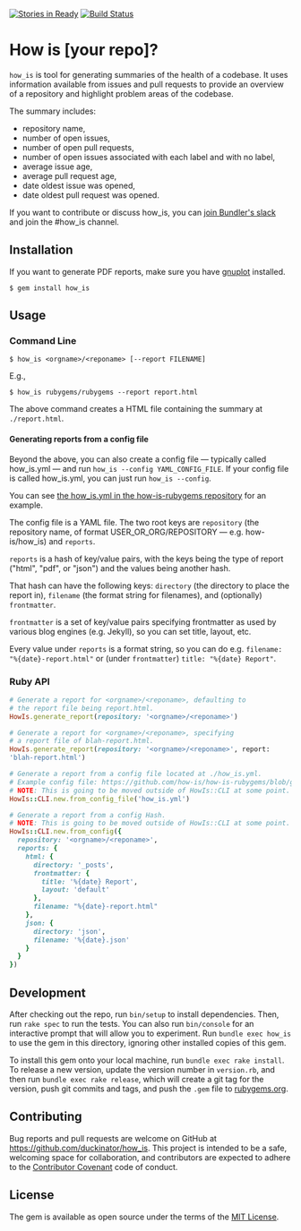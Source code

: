 [![Stories in Ready](https://badge.waffle.io/duckinator/how_is.png?label=ready&title=Ready)](https://waffle.io/duckinator/how_is)
[![Build Status](https://travis-ci.org/duckinator/how_is.svg?branch=master)](https://travis-ci.org/duckinator/how_is)

# How is [your repo]?

`how_is` is tool for generating summaries of the health of a codebase. It uses information available from issues and pull requests to provide an overview of a repository and highlight problem areas of the codebase.

The summary includes:

* repository name,
* number of open issues,
* number of open pull requests,
* number of open issues associated with each label and with no label,
* average issue age,
* average pull request age,
* date oldest issue was opened,
* date oldest pull request was opened.

If you want to contribute or discuss how_is, you can [join Bundler's slack](http://slack.bundler.io/) and join the #how_is channel.

## Installation

If you want to generate PDF reports, make sure you have
[gnuplot](http://gnuplot.info/) installed.

    $ gem install how_is

## Usage

### Command Line

    $ how_is <orgname>/<reponame> [--report FILENAME]

E.g.,

    $ how_is rubygems/rubygems --report report.html

The above command creates a HTML file containing the summary at `./report.html`.

#### Generating reports from a config file

Beyond the above, you can also create a config file &mdash; typically called
how_is.yml &mdash; and run `how_is --config YAML_CONFIG_FILE`. If your config
file is called how_is.yml, you can just run `how_is --config`.

You can see [the how_is.yml in the how-is-rubygems repository](https://github.com/how-is/how-is-rubygems/blob/gh-pages/how_is.yml)
for an example.

The config file is a YAML file. The two root keys are `repository` (the
repository name, of format USER_OR_ORG/REPOSITORY &mdash; e.g. how-is/how_is)
and `reports`.

`reports` is a hash of key/value pairs, with the keys being the type of report
("html", "pdf", or "json") and the values being another hash.

That hash can have the following keys: `directory` (the directory to place the
report in), `filename` (the format string for filenames), and (optionally)
`frontmatter`.

`frontmatter` is a set of key/value pairs specifying frontmatter as used by
various blog engines (e.g. Jekyll), so you can set title, layout, etc.

Every value under `reports` is a format string, so you can do e.g.
`filename: "%{date}-report.html"` or (under `frontmatter`)
`title: "%{date} Report"`.

### Ruby API

```ruby
# Generate a report for <orgname>/<reponame>, defaulting to
# the report file being report.html.
HowIs.generate_report(repository: '<orgname>/<reponame>')

# Generate a report for <orgname>/<reponame>, specifying
# a report file of blah-report.html.
HowIs.generate_report(repository: '<orgname>/<reponame>', report:
'blah-report.html')

# Generate a report from a config file located at ./how_is.yml.
# Example config file: https://github.com/how-is/how-is-rubygems/blob/gh-pages/how_is.yml
# NOTE: This is going to be moved outside of HowIs::CLI at some point.
HowIs::CLI.new.from_config_file('how_is.yml')

# Generate a report from a config Hash.
# NOTE: This is going to be moved outside of HowIs::CLI at some point.
HowIs::CLI.new.from_config({
  repository: '<orgname>/<reponame>',
  reports: {
    html: {
      directory: '_posts',
      frontmatter: {
        title: '%{date} Report',
        layout: 'default'
      },
      filename: "%{date}-report.html"
    },
    json: {
      directory: 'json',
      filename: '%{date}.json'
    }
  }
})
```

## Development

After checking out the repo, run `bin/setup` to install dependencies. Then, run `rake spec` to run the tests. You can also run `bin/console` for an interactive prompt that will allow you to experiment. Run `bundle exec how_is` to use the gem in this directory, ignoring other installed copies of this gem.

To install this gem onto your local machine, run `bundle exec rake install`. To release a new version, update the version number in `version.rb`, and then run `bundle exec rake release`, which will create a git tag for the version, push git commits and tags, and push the `.gem` file to [rubygems.org](https://rubygems.org).

## Contributing

Bug reports and pull requests are welcome on GitHub at https://github.com/duckinator/how_is. This project is intended to be a safe, welcoming space for collaboration, and contributors are expected to adhere to the [Contributor Covenant](http://contributor-covenant.org) code of conduct.


## License

The gem is available as open source under the terms of the [MIT License](http://opensource.org/licenses/MIT).
